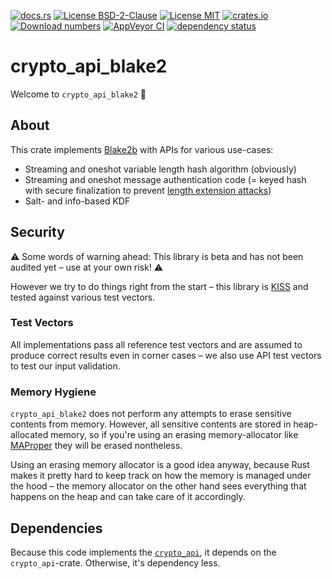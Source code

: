 [![docs.rs](https://docs.rs/crypto_api_blake2/badge.svg)](https://docs.rs/crypto_api_blake2)
[![License BSD-2-Clause](https://img.shields.io/badge/License-BSD--2--Clause-blue.svg)](https://opensource.org/licenses/BSD-2-Clause)
[![License MIT](https://img.shields.io/badge/License-MIT-blue.svg)](https://opensource.org/licenses/MIT)
[![crates.io](https://img.shields.io/crates/v/crypto_api_blake2.svg)](https://crates.io/crates/crypto_api_blake2)
[![Download numbers](https://img.shields.io/crates/d/crypto_api_blake2.svg)](https://crates.io/crates/crypto_api_blake2)
[![AppVeyor CI](https://ci.appveyor.com/api/projects/status/github/KizzyCode/crypto_api_blake2?svg=true)](https://ci.appveyor.com/project/KizzyCode/crypto-api-blake2)
[![dependency status](https://deps.rs/crate/crypto_api_blake2/0.2.0/status.svg)](https://deps.rs/crate/crypto_api_blake2/0.2.0)


# crypto_api_blake2
Welcome to `crypto_api_blake2` 🎉


## About
This crate implements [Blake2b](https://blake2.net/blake2.pdf) with APIs for various use-cases:
 - Streaming and oneshot variable length hash algorithm (obviously)
 - Streaming and oneshot message authentication code (= keyed hash with secure finalization to
   prevent [length extension attacks](https://en.wikipedia.org/wiki/Length_extension_attack))
 - Salt- and info-based KDF


## Security
⚠️ Some words of warning ahead: This library is beta and has not been audited yet – use at your
own risk! ⚠️

However we try to do things right from the start – this library is
[KISS](https://en.wikipedia.org/wiki/KISS_principle) and tested against various test vectors.

### Test Vectors
All implementations pass all reference test vectors and are assumed to produce correct results even
in corner cases – we also use API test vectors to test our input validation.

### Memory Hygiene
`crypto_api_blake2` does not perform any attempts to erase sensitive contents from memory. However,
all sensitive contents are stored in heap-allocated memory, so if you're using an erasing
memory-allocator like [MAProper](https://crates.io/crates/ma_proper) they will be erased nontheless.

Using an erasing memory allocator is a good idea anyway, because Rust makes it pretty hard to keep
track on how the memory is managed under the hood – the memory allocator on the other hand sees
everything that happens on the heap and can take care of it accordingly.


## Dependencies
Because this code implements the [`crypto_api`](https://github.com/KizzyCode/crypto_api), it depends
on the `crypto_api`-crate. Otherwise, it's dependency less.